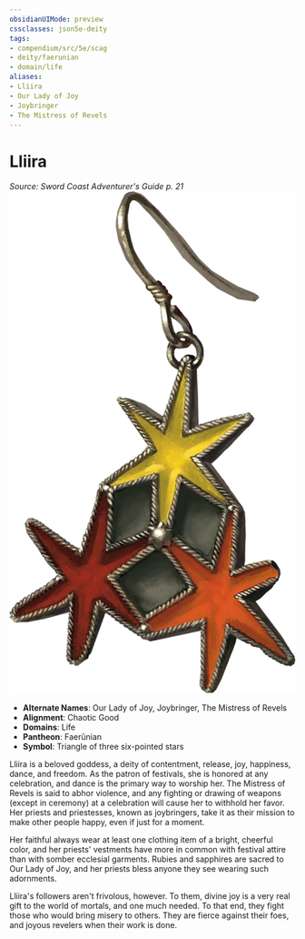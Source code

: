 ```yaml
---
obsidianUIMode: preview
cssclasses: json5e-deity
tags:
- compendium/src/5e/scag
- deity/faerunian
- domain/life
aliases: 
- Lliira
- Our Lady of Joy
- Joybringer
- The Mistress of Revels
---
```

# Lliira
*Source: Sword Coast Adventurer's Guide p. 21* 
![](/3-Mechanics/CLI/deities/img/scag-symbol-of-lliira.webp#symbol)

- **Alternate Names**: Our Lady of Joy, Joybringer, The Mistress of Revels
- **Alignment**: Chaotic Good
- **Domains**: Life
- **Pantheon**: Faerûnian
- **Symbol**: Triangle of three six-pointed stars

Lliira is a beloved goddess, a deity of contentment, release, joy, happiness, dance, and freedom. As the patron of festivals, she is honored at any celebration, and dance is the primary way to worship her. The Mistress of Revels is said to abhor violence, and any fighting or drawing of weapons (except in ceremony) at a celebration will cause her to withhold her favor. Her priests and priestesses, known as joybringers, take it as their mission to make other people happy, even if just for a moment.

Her faithful always wear at least one clothing item of a bright, cheerful color, and her priests' vestments have more in common with festival attire than with somber ecclesial garments. Rubies and sapphires are sacred to Our Lady of Joy, and her priests bless anyone they see wearing such adornments.

Lliira's followers aren't frivolous, however. To them, divine joy is a very real gift to the world of mortals, and one much needed. To that end, they fight those who would bring misery to others. They are fierce against their foes, and joyous revelers when their work is done.